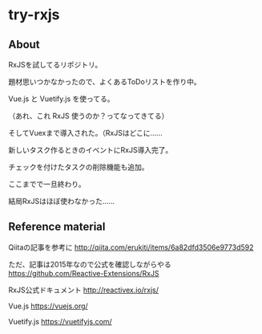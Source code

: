 # try-rxjs

## About
RxJSを試してるリポジトリ。

題材思いつかなかったので、よくあるToDoリストを作り中。

Vue.js と Vuetify.js を使ってる。

（あれ、これ RxJS 使うのか？ってなってきてる）

そしてVuexまで導入された。（RxJSはどこに......

新しいタスク作るときのイベントにRxJS導入完了。

チェックを付けたタスクの削除機能も追加。

ここまでで一旦終わり。

結局RxJSはほぼ使わなかった......

## Reference material

Qiitaの記事を参考に
http://qiita.com/erukiti/items/6a82dfd3506e9773d592

ただ、記事は2015年なので公式を確認しながらやる
https://github.com/Reactive-Extensions/RxJS

RxJS公式ドキュメント
http://reactivex.io/rxjs/

Vue.js
https://vuejs.org/

Vuetify.js
https://vuetifyjs.com/
